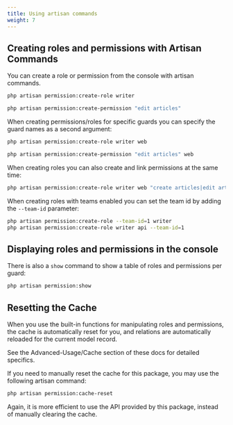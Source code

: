 ```yaml
---
title: Using artisan commands
weight: 7
---
```


## Creating roles and permissions with Artisan Commands

You can create a role or permission from the console with artisan commands.

```bash
php artisan permission:create-role writer
```

```bash
php artisan permission:create-permission "edit articles"
```

When creating permissions/roles for specific guards you can specify the guard names as a second argument:

```bash
php artisan permission:create-role writer web
```

```bash
php artisan permission:create-permission "edit articles" web
```

When creating roles you can also create and link permissions at the same time:

```bash
php artisan permission:create-role writer web "create articles|edit articles"
```

When creating roles with teams enabled you can set the team id by adding the `--team-id` parameter:

```bash
php artisan permission:create-role --team-id=1 writer
php artisan permission:create-role writer api --team-id=1
```

## Displaying roles and permissions in the console

There is also a `show` command to show a table of roles and permissions per guard:

```bash
php artisan permission:show
```

## Resetting the Cache

When you use the built-in functions for manipulating roles and permissions, the cache is automatically reset for you, and relations are automatically reloaded for the current model record.

See the Advanced-Usage/Cache section of these docs for detailed specifics.

If you need to manually reset the cache for this package, you may use the following artisan command:

```bash
php artisan permission:cache-reset
```

Again, it is more efficient to use the API provided by this package, instead of manually clearing the cache.
